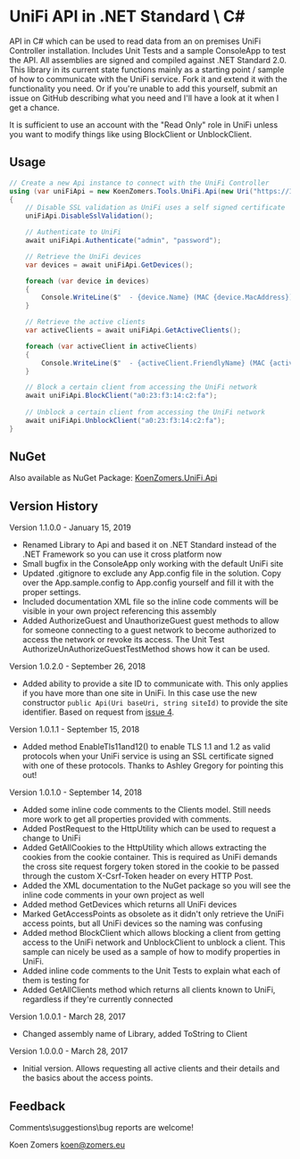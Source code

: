 # UniFi API in .NET Standard \ C#

API in C# which can be used to read data from an on premises UniFi Controller installation. Includes Unit Tests and a sample ConsoleApp to test the API. All assemblies are signed and compiled against .NET Standard 2.0. This library in its current state functions mainly as a starting point / sample of how to communicate with the UniFi service. Fork it and extend it with the functionality you need. Or if you're unable to add this yourself, submit an issue on GitHub describing what you need and I'll have a look at it when I get a chance.

It is sufficient to use an account with the "Read Only" role in UniFi unless you want to modify things like using BlockClient or UnblockClient.

## Usage

```C#
// Create a new Api instance to connect with the UniFi Controller
using (var uniFiApi = new KoenZomers.Tools.UniFi.Api(new Uri("https://192.168.0.1:8443")))
{
    // Disable SSL validation as UniFi uses a self signed certificate
    uniFiApi.DisableSslValidation();

    // Authenticate to UniFi
    await uniFiApi.Authenticate("admin", "password");

    // Retrieve the UniFi devices
    var devices = await uniFiApi.GetDevices();

    foreach (var device in devices)
    {
        Console.WriteLine($"  - {device.Name} (MAC {device.MacAddress})");
    }

    // Retrieve the active clients
    var activeClients = await uniFiApi.GetActiveClients();

    foreach (var activeClient in activeClients)
    {
        Console.WriteLine($"  - {activeClient.FriendlyName} (MAC {activeClient.MacAddress}, Channel {activeClient.Channel})");
    }

	// Block a certain client from accessing the UniFi network
	await uniFiApi.BlockClient("a0:23:f3:14:c2:fa");
	
	// Unblock a certain client from accessing the UniFi network
	await uniFiApi.UnblockClient("a0:23:f3:14:c2:fa");
}
```

## NuGet

Also available as NuGet Package: [KoenZomers.UniFi.Api](https://www.nuget.org/packages/KoenZomers.UniFi.Api/)

## Version History

Version 1.1.0.0 - January 15, 2019

- Renamed Library to Api and based it on .NET Standard instead of the .NET Framework so you can use it cross platform now
- Small bugfix in the ConsoleApp only working with the default UniFi site
- Updated .gitignore to exclude any App.config file in the solution. Copy over the App.sample.config to App.config yourself and fill it with the proper settings.
- Included documentation XML file so the inline code comments will be visible in your own project referencing this assembly
- Added AuthorizeGuest and UnauthorizeGuest guest methods to allow for someone connecting to a guest network to become authorized to access the network or revoke its access. The Unit Test AuthorizeUnAuthorizeGuestTestMethod shows how it can be used.

Version 1.0.2.0 - September 26, 2018

- Added ability to provide a site ID to communicate with. This only applies if you have more than one site in UniFi. In this case use the new constructor ```public Api(Uri baseUri, string siteId)``` to provide the site identifier. Based on request from [issue 4](https://github.com/KoenZomers/UniFiApi/issues/4).

Version 1.0.1.1 - September 15, 2018

- Added method EnableTls11and12() to enable TLS 1.1 and 1.2 as valid protocols when your UniFi service is using an SSL certificate signed with one of these protocols. Thanks to Ashley Gregory for pointing this out!

Version 1.0.1.0 - September 14, 2018

- Added some inline code comments to the Clients model. Still needs more work to get all properties provided with comments.
- Added PostRequest to the HttpUtility which can be used to request a change to UniFi
- Added GetAllCookies to the HttpUtility which allows extracting the cookies from the cookie container. This is required as UniFi demands the cross site request forgery token stored in the cookie to be passed through the custom X-Csrf-Token header on every HTTP Post.
- Added the XML documentation to the NuGet package so you will see the inline code comments in your own project as well
- Added method GetDevices which returns all UniFi devices
- Marked GetAccessPoints as obsolete as it didn't only retrieve the UniFi access points, but all UniFi devices so the naming was confusing
- Added method BlockClient which allows blocking a client from getting access to the UniFi network and UnblockClient to unblock a client. This sample can nicely be used as a sample of how to modify properties in UniFi.
- Added inline code comments to the Unit Tests to explain what each of them is testing for
- Added GetAllClients method which returns all clients known to UniFi, regardless if they're currently connected

Version 1.0.0.1 - March 28, 2017

- Changed assembly name of Library, added ToString to Client

Version 1.0.0.0 - March 28, 2017

- Initial version. Allows requesting all active clients and their details and the basics about the access points.

## Feedback

Comments\suggestions\bug reports are welcome!

Koen Zomers
koen@zomers.eu
